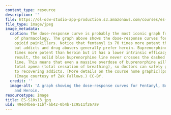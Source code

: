 ```yaml
---
content_type: resource
description: ''
file: https://ol-ocw-studio-app-production.s3.amazonaws.com/courses/es-s10-drugs-and-the-brain-spring-2013/49ed4bea11bfab420b4b1c9511f267a9_ES-S10s13.jpg
file_type: image/jpeg
image_metadata:
  caption: The dose-response curve is probably the most iconic graph from the science
    of pharmacology. The graph above shows the dose-response curves for three common
    opioid painkillers. Notice that fentanyl is 70 times more potent than heroin,
    but addicts and drug abusers generally prefer heroin. Buprenorphine is about 25
    times more potent than heroin but it has a lower intrinsic efficacy (IE). As a
    result, the solid blue buprenorphine line never crosses the dashed red total apnea
    line. This means that even a massive overdose of buprenorphine will not cause
    total apnea (total cessation of breathing), so doctors can safely give buprenorphine
    to recovering addicts. [More details on the course home graphic](pages/study-materials#More_details_on_the_course_home_graphic).
    (Image courtesy of Zak Fallows.) CC-BY.
  credit: ''
  image-alt: 'A graph showing the dose-response curves for Fentanyl, Buprenorphine,
    and Heroin. '
resourcetype: Image
title: ES-S10s13.jpg
uid: 49ed4bea-11bf-ab42-0b4b-1c9511f267a9
---
```

